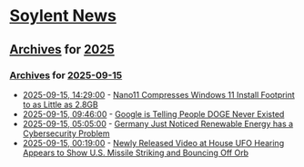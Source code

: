 # [Soylent News](../../../README.md)

## [Archives](../../index.md) for [2025](../index.md)

### [Archives](../../index.md) for [2025-09-15](index.md)

* [2025-09-15, 14:29:00](https://soylentnews.org/article.pl?sid=25/09/14/131209&from=rss) - [Nano11 Compresses Windows 11 Install Footprint to as Little as 2.8GB](https://soylentnews.org/article.pl?sid=25/09/14/131209&from=rss)
* [2025-09-15, 09:46:00](https://soylentnews.org/article.pl?sid=25/09/14/1247231&from=rss) - [Google is Telling People DOGE Never Existed](https://soylentnews.org/article.pl?sid=25/09/14/1247231&from=rss)
* [2025-09-15, 05:05:00](https://soylentnews.org/article.pl?sid=25/09/14/0037204&from=rss) - [Germany Just Noticed Renewable Energy has a Cybersecurity Problem](https://soylentnews.org/article.pl?sid=25/09/14/0037204&from=rss)
* [2025-09-15, 00:19:00](https://soylentnews.org/article.pl?sid=25/09/14/0032249&from=rss) - [Newly Released Video at House UFO Hearing Appears to Show U.S. Missile Striking and Bouncing Off Orb](https://soylentnews.org/article.pl?sid=25/09/14/0032249&from=rss)
